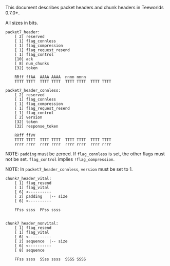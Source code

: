This document describes packet headers and chunk headers in Teeworlds 0.7.0+.

All sizes in bits.

    packet7_header:
        [ 2] reserved
        [ 1] flag_connless
        [ 1] flag_compression
        [ 1] flag_request_resend
        [ 1] flag_control
        [10] ack
        [ 8] num_chunks
        [32] token

        RRff ffAA  AAAA AAAA  nnnn nnnn
        TTTT TTTT  TTTT TTTT  TTTT TTTT  TTTT TTTT

    packet7_header_connless:
        [ 2] reserved
        [ 1] flag_connless
        [ 1] flag_compression
        [ 1] flag_request_resend
        [ 1] flag_control
        [ 2] version
        [32] token
        [32] response_token

        RRff ffVV
        TTTT TTTT  TTTT TTTT  TTTT TTTT  TTTT TTTT
        rrrr rrrr  rrrr rrrr  rrrr rrrr  rrrr rrrr

NOTE: `padding` must be zeroed. If `flag_connless` is set, the other flags must
not be set. `flag_control` implies `!flag_compression`.

NOTE: In `packet7_header_connless`, `version` must be set to 1.

    chunk7_header_vital:
        [ 1] flag_resend
        [ 1] flag_vital
        [ 6] <----------
        [ 2] padding   |-- size
        [ 6] <----------

        FFss ssss  PPss ssss


    chunk7_header_nonvital:
        [ 1] flag_resend
        [ 1] flag_vital
        [ 6] <----------
        [ 2] sequence  |-- size
        [ 6] <----------
        [ 8] sequence

        FFss ssss  SSss ssss  SSSS SSSS
